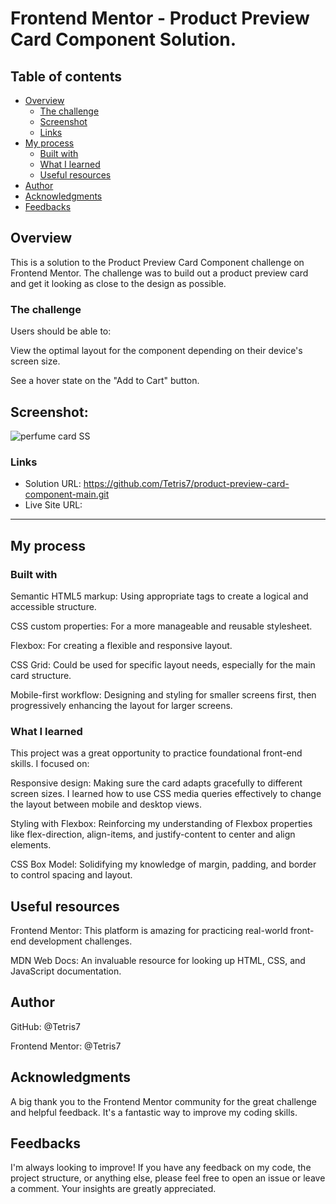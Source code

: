 # Frontend Mentor - Product Preview Card Component Solution.                                                                                                       
## Table of contents
- [Overview](#overview)
  - [The challenge](#the-challenge)
  - [Screenshot](#screenshot)
  - [Links](#links)
- [My process](#my-process)
  - [Built with](#built-with)
  - [What I learned](#what-i-learned)
  - [Useful resources](#useful-resources)
- [Author](#author)
- [Acknowledgments](#acknowledgments)
- [Feedbacks](#feedbacks)
## Overview
This is a solution to the Product Preview Card Component challenge on Frontend Mentor. The challenge was to build out a product preview card and get it looking as close to the design as possible.

### The challenge
Users should be able to:

View the optimal layout for the component depending on their device's screen size.

See a hover state on the "Add to Cart" button.

## Screenshot:
![perfume card SS](https://github.com/user-attachments/assets/3cf6f3f0-c0b7-4ea2-b79e-0c1fc070a1ec)


### Links
- Solution URL: https://github.com/Tetris7/product-preview-card-component-main.git
- Live Site URL: 

---
## My process
### Built with
Semantic HTML5 markup: Using appropriate tags to create a logical and accessible structure.

CSS custom properties: For a more manageable and reusable stylesheet.

Flexbox: For creating a flexible and responsive layout.

CSS Grid: Could be used for specific layout needs, especially for the main card structure.

Mobile-first workflow: Designing and styling for smaller screens first, then progressively enhancing the layout for larger screens.

### What I learned
This project was a great opportunity to practice foundational front-end skills. I focused on:

Responsive design: Making sure the card adapts gracefully to different screen sizes. I learned how to use CSS media queries effectively to change the layout between mobile and desktop views.

Styling with Flexbox: Reinforcing my understanding of Flexbox properties like flex-direction, align-items, and justify-content to center and align elements.

CSS Box Model: Solidifying my knowledge of margin, padding, and border to control spacing and layout.

## Useful resources
Frontend Mentor: This platform is amazing for practicing real-world front-end development challenges.

MDN Web Docs: An invaluable resource for looking up HTML, CSS, and JavaScript documentation.

## Author
GitHub: @Tetris7

Frontend Mentor: @Tetris7

## Acknowledgments
A big thank you to the Frontend Mentor community for the great challenge and helpful feedback. It's a fantastic way to improve my coding skills.

## Feedbacks
I'm always looking to improve! If you have any feedback on my code, the project structure, or anything else, please feel free to open an issue or leave a comment. Your insights are greatly appreciated.
